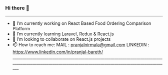### Hi there 👋

<!--
**pranjalbareth/pranjalbareth** is a ✨ _special_ ✨ repository because its `README.md` (this file) appears on your GitHub profile.
-->
_________________________________________________________________________________________________________________________________________________________

- 🔭 I’m currently working on React Based Food Ordering Comparison Platform
- 🌱 I’m currently learning Laravel, Redux & React.js
- 👯 I’m looking to collaborate on React.js projects
- 📫 How to reach me: 
                        MAIL : pranjalnirmala@gmail.com
                        LINKEDIN : https://www.linkedin.com/in/pranjal-bareth/
                     _________________________________________________________________________________________________________________________________________________________
